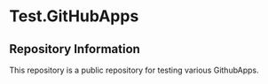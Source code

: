 # Test.GitHubApps

## Repository Information

This repository is a public repository for testing various GithubApps.
